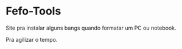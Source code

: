 # Fefo-Tools

Site pra instalar alguns bangs quando formatar um PC ou notebook.

Pra agilizar o tempo.
